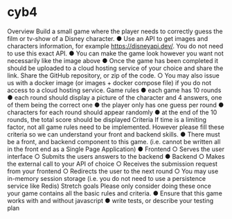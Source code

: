 # cyb4
Overview
Build a small game where the player needs to correctly guess the film or tv-show of a
Disney character.
● Use an API to get images and characters information, for example
https://disneyapi.dev/. You do not need to use this exact API.
● You can make the game look however you want not necessarily like the image above
● Once the game has been completed it should be uploaded to a cloud hosting service
of your choice and share the link. Share the GitHub repository, or zip of the code.
○ You may also issue us with a docker image (or images + docker compose file)
if you do not access to a cloud hosting service.
Game rules
● each game has 10 rounds
● each round should display a picture of the character and 4 answers, one of them
being the correct one
● the player only has one guess per round
● characters for each round should appear randomly
● at the end of the 10 rounds, the total score should be displayed
Criteria
If time is a limiting factor, not all game rules need to be implemented. However please fill
these criteria so we can understand your front and backend skills.
● There must be a front, and backend component to this game. (i.e. cannot be written
all in the front end as a Single Page Application)
● Frontend
○ Serves the user interface
○ Submits the users answers to the backend
● Backend
○ Makes the external call to your API of choice
○ Receives the submission request from your frontend
○ Redirects the user to the next round
○ You may use in-memory session storage (i.e. you do not need to use a
persistence service like Redis)
Stretch goals
Please only consider doing these once your game contains all the basic rules and criteria.
● Ensure that this game works with and without javascript
● write tests, or describe your testing plan
